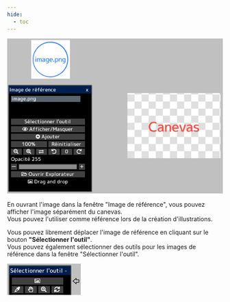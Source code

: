 ```yaml
---
hide:
  - toc
---
```


<!-- https://steamcommunity.com/sharedfiles/filedetails/?id=2966628816 -->

![reference_image](./image/reference_image.png)

En ouvrant l'image dans la fenêtre "Image de référence", vous pouvez afficher l'image séparément du canevas. <br />
Vous pouvez l'utiliser comme référence lors de la création d'illustrations.

Vous pouvez librement déplacer l'image de référence en cliquant sur le bouton __"Sélectionner l'outil"__. <br />
Vous pouvez également sélectionner des outils pour les images de référence dans la fenêtre "Sélectionner l'outil".

![reference_image_tool](./image/reference_image_tool.png)
